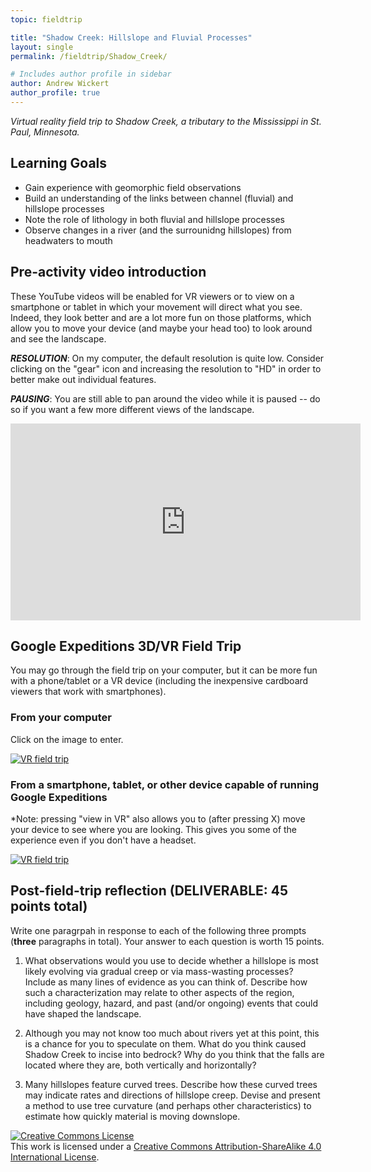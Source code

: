 ```yaml
---
topic: fieldtrip

title: "Shadow Creek: Hillslope and Fluvial Processes"
layout: single
permalink: /fieldtrip/Shadow_Creek/

# Includes author profile in sidebar
author: Andrew Wickert
author_profile: true
---
```


*Virtual reality field trip to Shadow Creek, a tributary to the Mississippi in St. Paul, Minnesota.*

## Learning Goals

* Gain experience with geomorphic field observations
* Build an understanding of the links between channel (fluvial) and hillslope processes
* Note the role of lithology in both fluvial and hillslope processes
* Observe changes in a river (and the surrounidng hillslopes) from headwaters to mouth

## Pre-activity video introduction

These YouTube videos will be enabled for VR viewers or to view on a smartphone or tablet in which your movement will direct what you see. Indeed, they look better and are a lot more fun on those platforms, which allow you to move your device (and maybe your head too) to look around and see the landscape.

***RESOLUTION***: On my computer, the default resolution is quite low. Consider clicking on the "gear" icon and increasing the resolution to "HD" in order to better make out individual features.

***PAUSING***: You are still able to pan around the video while it is paused -- do so if you want a few more different views of the landscape.

<iframe width="560" height="315" src="https://www.youtube.com/embed/G7v3bO031B0" frameborder="0" allow="accelerometer; autoplay; clipboard-write; encrypted-media; gyroscope; picture-in-picture" allowfullscreen></iframe>


## Google Expeditions 3D/VR Field Trip

You may go through the field trip on your computer, but it can be more fun with a phone/tablet or a VR device (including the inexpensive cardboard viewers that work with smartphones).

### From your computer

Click on the image to enter. 

[![VR field trip](https://lh3.googleusercontent.com/V4yGcCkIRry85BLk9cfQPqrZzQZQ35abXTlY5HI9uWkQozZOhgxcuYXRTXFhtQs=w576-h432-n-rw)](https://poly.google.com/view/fX_cRIAmFyt)

### From a smartphone, tablet, or other device capable of running Google Expeditions

*Note: pressing "view in VR" also allows you to (after pressing X) move your device to see where you are looking. This gives you some of the experience even if you don't have a headset.

[![VR field trip](https://lh3.googleusercontent.com/V4yGcCkIRry85BLk9cfQPqrZzQZQ35abXTlY5HI9uWkQozZOhgxcuYXRTXFhtQs=w576-h432-n-rw)](https://expeditions.gle/fdl/NqpE)


## Post-field-trip reflection (DELIVERABLE: 45 points total)

Write one paragrpah in response to each of the following three prompts (**three** paragraphs in total). Your answer to each question is worth 15 points.

1. What observations would you use to decide whether a hillslope is most likely evolving via gradual creep or via mass-wasting processes? Include as many lines of evidence as you can think of. Describe how such a characterization may relate to other aspects of the region, including geology, hazard, and past (and/or ongoing) events that could have shaped the landscape.

2. Although you may not know too much about rivers yet at this point, this is a chance for you to speculate on them. What do you think caused Shadow Creek to incise into bedrock? Why do you think that the falls are located where they are, both vertically and horizontally?

3. Many hillslopes feature curved trees. Describe how these curved trees may indicate rates and directions of hillslope creep. Devise and present a method to use tree curvature (and perhaps other characteristics) to estimate how quickly material is moving downslope.


<a rel="license" href="http://creativecommons.org/licenses/by-sa/4.0/"><img alt="Creative Commons License" style="border-width:0" src="https://i.creativecommons.org/l/by-sa/4.0/88x31.png" /></a><br />This work is licensed under a <a rel="license" href="http://creativecommons.org/licenses/by-sa/4.0/">Creative Commons Attribution-ShareAlike 4.0 International License</a>.

